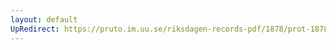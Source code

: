 ```yaml
---
layout: default
UpRedirect: https://pruto.im.uu.se/riksdagen-records-pdf/1878/prot-1878--ak--016/prot-1878--ak--016_042.pdf
---
```

